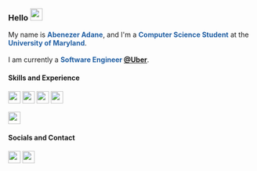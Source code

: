### Hello <a href="#"><img src="https://media.giphy.com/media/hvRJCLFzcasrR4ia7z/giphy.gif" width="25px"></a>

My name is **<span style="color: #215FA3">Abenezer Adane</span>**, and I'm a **<span style="color: #215FA3">Computer Science Student</span>** at the **<span style="color: #215FA3">University of Maryland</span>**.
<br><br>
I am currently a **<span style="color: #215FA3">Software Engineer <a href="https://github.com/uber">@Uber<a></span>**.

#### Skills and Experience
<p align="left">
  <a href="#"><img height="25em" src="https://img.shields.io/badge/C-00599C?style=for-the-badge&logo=c&logoColor=white"></a>
  <a href="#"><img height="25em" src="https://img.shields.io/badge/Go-00ADD8?style=for-the-badge&logo=go&logoColor=white"></a>
  <a href="#"><img height="25em" src="https://img.shields.io/badge/R-276DC3?style=for-the-badge&logo=r&logoColor=white"></a>
  <a href="#"><img height="25em" src="https://img.shields.io/badge/Python-FFD43B?style=for-the-badge&logo=python&logoColor=blue"></a>
</p>

<!--
<p align="left">
  <a href="#"><img height="25em" src="https://img.shields.io/badge/Flask-000000?style=for-the-badge&logo=flask&logoColor=white"></a>
  <a href="#"><img height="25em" src="https://img.shields.io/badge/Express.js-000000?style=for-the-badge&logo=express&logoColor=white"></a>
  <a href="#"><img height="25em" src="https://img.shields.io/badge/next.js-000000?style=for-the-badge&logo=nextdotjs&logoColor=white"></a>
</p>
-->

<p align="left">
  <a href="#"><img height="25em" src="https://img.shields.io/badge/MySQL-00000F?style=for-the-badge&logo=mysql&logoColor=white"></a>
</p>

<!--
<p align="left">
  <a href="#"><img height="20em" src="https://img.shields.io/badge/Numpy-777BB4?style=for-the-badge&logo=numpy&logoColor=white"></a>
  <a href="#"><img height="20em" src="https://img.shields.io/badge/Pandas-2C2D72?style=for-the-badge&logo=pandas&logoColor=white"></a>
  <a href="#"><img height="20em" src="https://img.shields.io/badge/TensorFlow-FF6F00?style=for-the-badge&logo=tensorflow&logoColor=white"></a>
</p>
-->

<!--
<p align="left">
  <a href="#"><img height="20em" src="https://img.shields.io/badge/OpenGL-FFFFFF?style=for-the-badge&logo=opengl"></a>
</p>
-->

#### Socials and Contact
<p align="left">
  <a href="https://www.linkedin.com/in/abenezeryadane/"><img height="25em" src="https://img.shields.io/badge/LinkedIn-0077B5?style=for-the-badge&logo=linkedin&logoColor=white"></a>
  <!--<a href="https://www.twitter.com/abenezeryadane/"><img height="25em" src="https://img.shields.io/badge/Twitter-1DA1F2?style=for-the-badge&logo=twitter&logoColor=white"></a>-->
  <!--<a href="https://www.instagram.com/abenezeryadane/"><img height="25em" src="https://img.shields.io/badge/Instagram-E4405F?style=for-the-badge&logo=instagram&logoColor=white"></a>-->
  <!--<a href="https://www.aadane.com"><img height="25em" src="https://img.shields.io/badge/website-000000?style=for-the-badge&logo=About.me&logoColor=white"></a>-->
  <a href="mailto:abe05081995@gmail.com"><img height="25em" src="https://img.shields.io/badge/Gmail-D14836?style=for-the-badge&logo=gmail&logoColor=white"></a>
</p>
